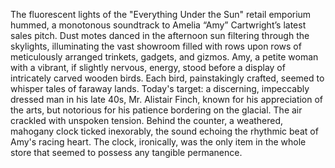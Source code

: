 The fluorescent lights of the "Everything Under the Sun" retail emporium hummed, a monotonous soundtrack to Amelia “Amy” Cartwright’s latest sales pitch.  Dust motes danced in the afternoon sun filtering through the skylights, illuminating the vast showroom filled with rows upon rows of meticulously arranged trinkets, gadgets, and gizmos.  Amy, a petite woman with a vibrant, if slightly nervous, energy, stood before a display of intricately carved wooden birds.  Each bird, painstakingly crafted, seemed to whisper tales of faraway lands.  Today's target:  a discerning, impeccably dressed man in his late 40s, Mr. Alistair Finch, known for his appreciation of the arts, but notorious for his patience bordering on the glacial.  The air crackled with unspoken tension.  Behind the counter, a weathered, mahogany clock ticked inexorably, the sound echoing the rhythmic beat of Amy's racing heart.  The clock, ironically, was the only item in the whole store that seemed to possess any tangible permanence.

